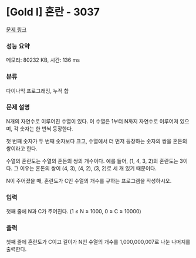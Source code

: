 # [Gold I] 혼란 - 3037 

[문제 링크](https://www.acmicpc.net/problem/3037) 

### 성능 요약

메모리: 80232 KB, 시간: 136 ms

### 분류

다이나믹 프로그래밍, 누적 합

### 문제 설명

<p>N개의 자연수로 이루어진 수열이 있다. 이 수열은 1부터 N까지 자연수로 이루어져 있으며, 각 숫자는 한 번씩 등장한다.</p>

<p>첫 번째 숫자가 두 번째 숫자보다 크고, 수열에서 더 먼저 등장하는 숫자의 쌍을 혼돈의 쌍이라고 한다.</p>

<p>수열의 혼란도는 수열의 혼돈의 쌍의 개수이다. 예를 들어, (1, 4, 3, 2)의 혼란도는 3이다. 그 이유는 혼돈의 쌍이 (4, 3), (4, 2), (3, 2)로 세 개 있기 때문이다.</p>

<p>N이 주어졌을 때, 혼란도가 C인 수열의 개수를 구하는 프로그램을 작성하시오.</p>

### 입력 

 <p>첫째 줄에 N과 C가 주어진다. (1 ≤ N ≤ 1000, 0 ≤ C ≤ 10000)</p>

### 출력 

 <p>첫째 줄에 혼란도가 C이고 길이가 N인 수열의 개수를 1,000,000,007로 나눈 나머지를 출력한다.</p>

